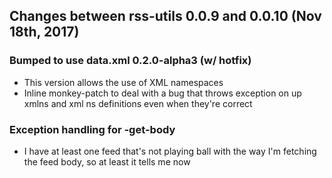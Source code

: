 ## Changes between rss-utils 0.0.9 and 0.0.10 (Nov 18th, 2017)
### Bumped to use data.xml 0.2.0-alpha3 (w/ hotfix)
* This version allows the use of XML namespaces
* Inline monkey-patch to deal with a bug that throws exception on up xmlns and
  xml ns definitions even when they're correct

### Exception handling for -get-body
* I have at least one feed that's not playing ball with the way I'm fetching the
  feed body, so at least it tells me now
